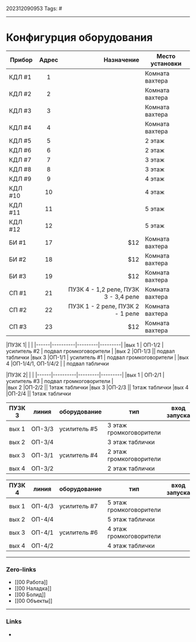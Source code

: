 202312090953
Tags: #

---
# Конфигурция оборудования

| Прибор  | Адрес | Назначение |Место установки|
| --------|:-----:| -----:|--------|
| КДЛ #1  | 1     |  |Комната вахтера
| КДЛ #2  | 2     |   |Комната вахтера
| КДЛ #3  | 3     |    |Комната вахтера
| КДЛ #4  | 4     |     |Комната вахтера
| КДЛ #5  | 5     |    |2 этаж
| КДЛ #6  | 6     |    |2 этаж
| КДЛ #7  | 7     |    |3 этаж
| КДЛ #8  | 8     |    |3 этаж
| КДЛ #9  | 9     |    |4 этаж
| КДЛ #10 | 10    |    |4 этаж
| КДЛ #11 | 11    |    |5 этаж
| КДЛ #12 | 12    |    |5 этаж
| БИ #1   | 17    |   $12 |Комната вахтера
| БИ #2   | 18    |   $12 |Комната вахтера
| БИ #3   | 19    |   $12 |Комната вахтера
| СП #1   | 21    | ПУЗК 4 - 1,2 реле, ПУЗК 3 - 3,4 реле |Комната вахтера
| СП #2   | 22    | ПУЗК 1 - 2 реле, ПУЗК 2 - 1 реле |Комната вахтера
| СП #3   | 23    |   $12 |Комната вахтера


|ПУЗК 1| | |
|------|----------|---------|---------|
|вых 1 | ОП-1/2 | усилитель #2  | подвал громкоговорители |
|вых 2 |ОП-1/3 || подвал таблички 
|вых 3 |ОП-1/1 | усилитель #1 | подвал громкоговорители |
|вых 4 |ОП-1/4/1, ОП-1/4/2  | | подвал таблички

|ПУЗК 2| | |
|------|----------|---------|---------|
|вых 1 | ОП-2/1 | усилитель #3 |  подвал громкоговорители |        
|вых 2 |ОП-2/2 || 1этаж таблички 
|вых 3 |ОП-2/3 || 1этаж таблички
|вых 4 |ОП-2/4 || 1этаж таблички

|ПУЗК 3|линия |оборудование | тип| вход запуска|
|------|----------|---------|---------|-----|
|вых 1 | ОП-3/3| усилитель #5 | 3 этаж громкоговорители |         
|вых 2 |ОП-3/4 || 3 этаж таблички
|вых 3 |ОП-3/1 | усилитель #4| 2 этаж громкоговорители | 
|вых 4 |ОП-3/2 || 2 этаж таблички

|ПУЗК 4| линия |оборудование| тип| вход запуска|
|------|----------|---------|---------|-----|
|вых 1 | ОП-4/3   | усилитель #7| 5 этаж громкоговорители ||
|вых 2 |ОП-4/4    | |  5 этаж таблички
|вых 3 |ОП-4/1 | усилитель #6| 4 этаж громкоговорители |
|вых 4 |ОП-4/2  ||4 этаж таблички

---
### Zero-links

- [[00 Работа]]
- [[00 Наладка]]
- [[00 Болид]]
- [[00 Объекты]]

---
### Links

-